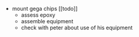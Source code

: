 - mount gega chips [[todo]]
	- assess epoxy
	- assemble equipment
	- check with peter about use of his equipment